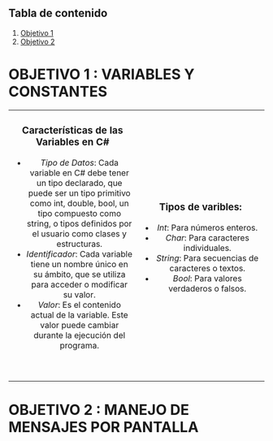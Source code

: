 ## Tabla de contenido
1. [Objetivo 1](#objetivo-1--variables-y-constantes)
2. [Objetivo 2](#objetivo-2--manejo-de-mensajes-por-pantalla)

# OBJETIVO 1 : VARIABLES Y CONSTANTES
<table align="center">
  <tr border="none">
  <td width="50%" align="center">
  <h3>Características de las Variables en C#</h3>
  <ul>
<li><em>Tipo de Datos</em>: Cada variable en C# debe tener un tipo declarado, que puede ser un tipo primitivo como int, double, bool, un tipo compuesto como string, o tipos definidos por el usuario como clases y estructuras.</li>
<li><em>Identificador</em>: Cada variable tiene un nombre único en su ámbito, que se utiliza para acceder o modificar su valor.</li>
<li><em>Valor</em>: Es el contenido actual de la variable. Este valor puede cambiar durante la ejecución del programa.</li>
  </ul>
  <br></br>
  <!-- Imagen Natsu -->
  <td width="50%" align="center">
  <h3>Tipos de varibles: </h3>
  <ul>
  <li><em>Int</em>: Para números enteros.</li>
  <li><em>Char</em>: Para caracteres individuales.</li>
  <li><em>String</em>: Para secuencias de caracteres o textos.</li>
  <li><em>Bool</em>: Para valores verdaderos o falsos.</li>
  </ul>
  <p></p>
  </td>
  </tr>

  </table>

# OBJETIVO 2 : MANEJO DE MENSAJES POR PANTALLA